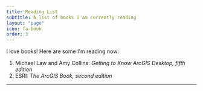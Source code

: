 ```yaml
---
title: Reading List
subtitle: A list of books I am currently reading
layout: "page"
icon: fa-book
order: 3
---
```


I love books! Here are some I'm reading now:

1. Michael Law and Amy Collins: *Getting to Know ArcGIS Desktop, fifth edition*
2. ESRI: *The ArcGIS Book, second edition*

---